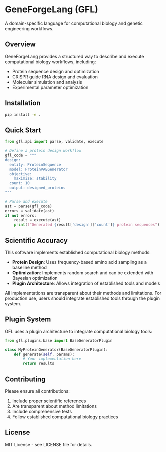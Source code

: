 # GeneForgeLang (GFL)

A domain-specific language for computational biology and genetic engineering workflows.

## Overview

GeneForgeLang provides a structured way to describe and execute computational biology workflows, including:

- Protein sequence design and optimization
- CRISPR guide RNA design and evaluation
- Molecular simulation and analysis
- Experimental parameter optimization

## Installation

```bash
pip install -e .
```

## Quick Start

```python
from gfl.api import parse, validate, execute

# Define a protein design workflow
gfl_code = """
design:
  entity: ProteinSequence
  model: ProteinVAEGenerator
  objective:
    maximize: stability
  count: 10
  output: designed_proteins
"""

# Parse and execute
ast = parse(gfl_code)
errors = validate(ast)
if not errors:
    result = execute(ast)
    print(f"Generated {result['design']['count']} protein sequences")
```

## Scientific Accuracy

This software implements established computational biology methods:

- **Protein Design**: Uses frequency-based amino acid sampling as a baseline method
- **Optimization**: Implements random search and can be extended with Bayesian optimization
- **Plugin Architecture**: Allows integration of established tools and models

All implementations are transparent about their methods and limitations. For production use, users should integrate established tools through the plugin system.

## Plugin System

GFL uses a plugin architecture to integrate computational biology tools:

```python
from gfl.plugins.base import BaseGeneratorPlugin

class MyProteinGenerator(BaseGeneratorPlugin):
    def generate(self, params):
        # Your implementation here
        return results
```

## Contributing

Please ensure all contributions:
1. Include proper scientific references
2. Are transparent about method limitations
3. Include comprehensive tests
4. Follow established computational biology practices

## License

MIT License - see LICENSE file for details.
